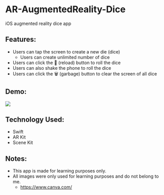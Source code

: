 # AR-AugmentedReality-Dice
iOS augmented reality dice app

## Features:
- Users can tap the screen to create a new die (dice)
  - Users can create unlimited number of dice
- Users can click the 🔄 (reload) button to roll the dice
- Users can also shake the phone to roll the dice
- Users can click the 🗑 (garbage) button to clear the screen of all dice

## Demo:
![](ARDice.gif)

## Technology Used:
- Swift
- AR Kit
- Scene Kit

## Notes:
- This app is made for learning purposes only.
- All images were only used for learning purposes and do not belong to me.
  - https://www.canva.com/

